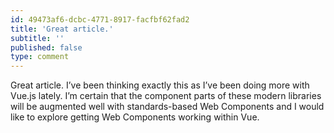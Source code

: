 ```yaml
---
id: 49473af6-dcbc-4771-8917-facfbf62fad2
title: 'Great article.'
subtitle: ''
published: false
type: comment
---
```




Great article. I’ve been thinking exactly this as I’ve been doing more with Vue.js lately. I’m certain that the component parts of these modern libraries will be augmented well with standards-based Web Components and I would like to explore getting Web Components working within Vue.

